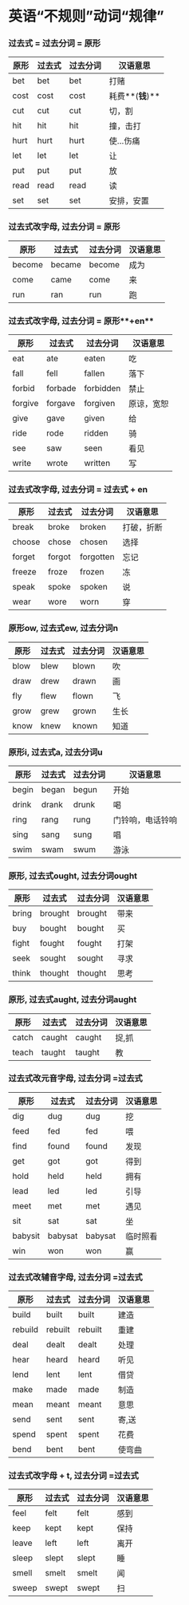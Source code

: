 # 英语“不规则”动词“规律”

### **过去式 = 过去分词 = 原形**

| **原形** | **过去式** | **过去分词** | **汉语意思**     |
| -------- | ---------- | ------------ | ---------------- |
| bet      | bet        | bet          | 打赌             |
| cost     | cost       | cost         | 耗费**(**钱**)** |
| cut      | cut        | cut          | 切，割           |
| hit      | hit        | hit          | 撞，击打         |
| hurt     | hurt       | hurt         | 使…伤痛          |
| let      | let        | let          | 让               |
| put      | put        | put          | 放               |
| read     | read       | read         | 读               |
| set      | set        | set          | 安排，安置       |

### **过去式改字母, 过去分词 = 原形**

| **原形** | **过去式** | **过去分词** | **汉语意思** |
| -------- | ---------- | ------------ | ------------ |
| become   | became     | become       | 成为         |
| come     | came       | come         | 来           |
| run      | ran        | run          | 跑           |

### **过去式改字母, 过去分词 =** **原形****+en**

| **原形** | **过去式** | **过去分词** | **汉语意思** |
| -------- | ---------- | ------------ | ------------ |
| eat      | ate        | eaten        | 吃           |
| fall     | fell       | fallen       | 落下         |
| forbid   | forbade    | forbidden    | 禁止         |
| forgive  | forgave    | forgiven     | 原谅，宽恕   |
| give     | gave       | given        | 给           |
| ride     | rode       | ridden       | 骑           |
| see      | saw        | seen         | 看见         |
| write    | wrote      | written      | 写           |

### **过去式改字母, 过去分词 =** **过去式** **+ en**

| **原形** | **过去式** | **过去分词** | **汉语意思** |
| -------- | ---------- | ------------ | ------------ |
| break    | broke      | broken       | 打破，折断   |
| choose   | chose      | chosen       | 选择         |
| forget   | forgot     | forgotten    | 忘记         |
| freeze   | froze      | frozen       | 冻           |
| speak    | spoke      | spoken       | 说           |
| wear     | wore       | worn         | 穿           |

### **原形ow, 过去式ew, 过去分词n**

| **原形** | **过去式** | **过去分词** | **汉语意思** |
| -------- | ---------- | ------------ | ------------ |
| blow     | blew       | blown        | 吹           |
| draw     | drew       | drawn        | 画           |
| fly      | flew       | flown        | 飞           |
| grow     | grew       | grown        | 生长         |
| know     | knew       | known        | 知道         |

### **原形i, 过去式a, 过去分词u**

| **原形** | **过去式** | **过去分词** | **汉语意思**     |
| -------- | ---------- | ------------ | ---------------- |
| begin    | began      | begun        | 开始             |
| drink    | drank      | drunk        | 喝               |
| ring     | rang       | rung         | 门铃响，电话铃响 |
| sing     | sang       | sung         | 唱               |
| swim     | swam       | swum         | 游泳             |

### **原形, 过去式ought, 过去分词ought**

| **原形** | **过去式** | **过去分词** | **汉语意思** |
| -------- | ---------- | ------------ | ------------ |
| bring    | brought    | brought      | 带来         |
| buy      | bought     | bought       | 买           |
| fight    | fought     | fought       | 打架         |
| seek     | sought     | sought       | 寻求         |
| think    | thought    | thought      | 思考         |

### **原形, 过去式aught, 过去分词aught**

| **原形** | **过去式** | **过去分词** | **汉语意思** |
| -------- | ---------- | ------------ | ------------ |
| catch    | caught     | caught       | 捉,抓        |
| teach    | taught     | taught       | 教           |

### **过去式改****元音****字母, 过去分词 =过去式**

| **原形** | **过去式** | **过去分词** | **汉语意思** |
| -------- | ---------- | ------------ | ------------ |
| dig      | dug        | dug          | 挖           |
| feed     | fed        | fed          | 喂           |
| find     | found      | found        | 发现         |
| get      | got        | got          | 得到         |
| hold     | held       | held         | 拥有         |
| lead     | led        | led          | 引导         |
| meet     | met        | met          | 遇见         |
| sit      | sat        | sat          | 坐           |
| babysit  | babysat    | babysat      | 临时照看     |
| win      | won        | won          | 赢           |

### **过去式改****辅音****字母, 过去分词 =过去式**

| **原形** | **过去式** | **过去分词** | **汉语意思** |
| -------- | ---------- | ------------ | ------------ |
| build    | built      | built        | 建造         |
| rebuild  | rebuilt    | rebuilt      | 重建         |
| deal     | dealt      | dealt        | 处理         |
| hear     | heard      | heard        | 听见         |
| lend     | lent       | lent         | 借贷         |
| make     | made       | made         | 制造         |
| mean     | meant      | meant        | 意思         |
| send     | sent       | sent         | 寄,送        |
| spend    | spent      | spent        | 花费         |
| bend     | bent       | bent         | 使弯曲       |

### **过去式改字母 + t, 过去分词 =过去式**

| **原形** | **过去式** | **过去分词** | **汉语意思** |
| -------- | ---------- | ------------ | ------------ |
| feel     | felt       | felt         | 感到         |
| keep     | kept       | kept         | 保持         |
| leave    | left       | left         | 离开         |
| sleep    | slept      | slept        | 睡           |
| smell    | smelt      | smelt        | 闻           |
| sweep    | swept      | swept        | 扫           |